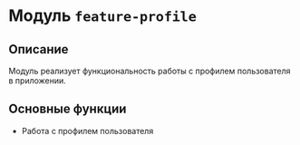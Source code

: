 # Модуль `feature-profile`

## Описание
Модуль реализует функциональность работы с профилем пользователя в приложении.

## Основные функции
- Работа с профилем пользователя